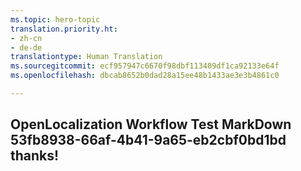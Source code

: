```yaml
---
ms.topic: hero-topic
translation.priority.ht:
- zh-cn
- de-de
translationtype: Human Translation
ms.sourcegitcommit: ecf957947c6670f98dbf113409df1ca92133e64f
ms.openlocfilehash: dbcab8652b0dad28a15ee48b1433ae3e3b4861c0

---
```

## OpenLocalization Workflow Test MarkDown 53fb8938-66af-4b41-9a65-eb2cbf0bd1bd thanks!



<!--HONumber=Aug16_HO3-->


